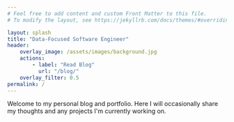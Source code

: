 ```yaml
---
# Feel free to add content and custom Front Matter to this file.
# To modify the layout, see https://jekyllrb.com/docs/themes/#overriding-theme-defaults

layout: splash
title: "Data-Focused Software Engineer"
header:
    overlay_image: /assets/images/background.jpg
    actions:
        - label: "Read Blog"
          url: "/blog/"
    overlay_filter: 0.5
permalink: /
---
```


Welcome to my personal blog and portfolio. Here I will occasionally share my thoughts and any projects I'm currently working on.